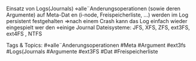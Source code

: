 Einsatz von Logs(Journals)
⋄alle¨Anderungsoperationen (sowie deren Argumente) auf Meta-Dat en (i-node, Freispeicherliste, ...)
werden im Log persistent festgehalten
⇒nach einem Crash kann das Log einfach wieder eingespielt wer den
⋄einige Journal Dateisysteme: JFS, XFS, ZFS, ext3FS, ext4FS , NTFS

   Tags & Topics:
   #⋄alle¨Anderungsoperationen
   #Meta
   #Argument
   #ext3fs
   #Logs(Journals
   #Argumente
   #ext3FS
   #Dat
   #Freispeicherliste